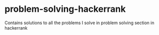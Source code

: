 # problem-solving-hackerrank
Contains solutions to all the problems I solve in problem solving section in hackerrank
